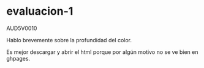 # evaluacion-1
AUD5V0010

Hablo brevemente sobre la profundidad del color.

Es mejor descargar y abrir el html porque por algún motivo no se ve bien en ghpages.
